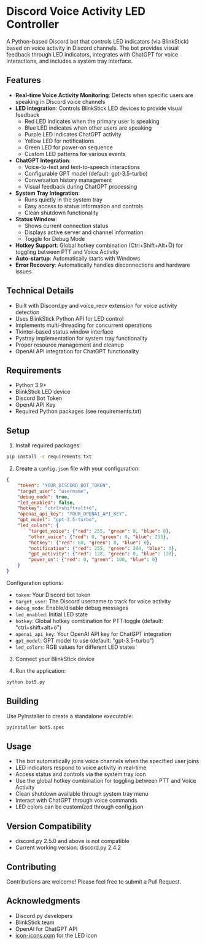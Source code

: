 # Discord Voice Activity LED Controller

A Python-based Discord bot that controls LED indicators (via BlinkStick) based on voice activity in Discord channels. The bot provides visual feedback through LED indicators, integrates with ChatGPT for voice interactions, and includes a system tray interface.

## Features

- **Real-time Voice Activity Monitoring**: Detects when specific users are speaking in Discord voice channels
- **LED Integration**: Controls BlinkStick LED devices to provide visual feedback
  - Red LED indicates when the primary user is speaking
  - Blue LED indicates when other users are speaking
  - Purple LED indicates ChatGPT activity
  - Yellow LED for notifications
  - Green LED for power-on sequence
  - Custom LED patterns for various events
- **ChatGPT Integration**:
  - Voice-to-text and text-to-speech interactions
  - Configurable GPT model (default: gpt-3.5-turbo)
  - Conversation history management
  - Visual feedback during ChatGPT processing
- **System Tray Integration**: 
  - Runs quietly in the system tray
  - Easy access to status information and controls
  - Clean shutdown functionality
- **Status Window**:
  - Shows current connection status
  - Displays active server and channel information
  - Toggle for Debug Mode
- **Hotkey Support**: Global hotkey combination (Ctrl+Shift+Alt+Ö) for toggling between PTT and Voice Activity
- **Auto-startup**: Automatically starts with Windows
- **Error Recovery**: Automatically handles disconnections and hardware issues

## Technical Details

- Built with Discord.py and voice_recv extension for voice activity detection
- Uses BlinkStick Python API for LED control
- Implements multi-threading for concurrent operations
- Tkinter-based status window interface
- Pystray implementation for system tray functionality
- Proper resource management and cleanup
- OpenAI API integration for ChatGPT functionality

## Requirements

- Python 3.9+
- BlinkStick LED device
- Discord Bot Token
- OpenAI API Key
- Required Python packages (see requirements.txt)

## Setup

1. Install required packages:
```bash
pip install -r requirements.txt
```

2. Create a `config.json` file with your configuration:
```json
{
    "token": "YOUR_DISCORD_BOT_TOKEN",
    "target_user": "username",
    "debug_mode": true,
    "led_enabled": false,
    "hotkey": "ctrl+shift+alt+ö",
    "openai_api_key": "YOUR_OPENAI_API_KEY",
    "gpt_model": "gpt-3.5-turbo",
    "led_colors": {
        "target_voice": {"red": 255, "green": 0, "blue": 0},
        "other_voice": {"red": 0, "green": 0, "blue": 255},
        "hotkey": {"red": 60, "green": 0, "blue": 0},
        "notification": {"red": 255, "green": 204, "blue": 0},
        "gpt_activity": {"red": 128, "green": 0, "blue": 128},
        "power_on": {"red": 0, "green": 100, "blue": 0}
    }
}
```

Configuration options:
- `token`: Your Discord bot token
- `target_user`: The Discord username to track for voice activity
- `debug_mode`: Enable/disable debug messages
- `led_enabled`: Initial LED state
- `hotkey`: Global hotkey combination for PTT toggle (default: "ctrl+shift+alt+ö")
- `openai_api_key`: Your OpenAI API key for ChatGPT integration
- `gpt_model`: GPT model to use (default: "gpt-3.5-turbo")
- `led_colors`: RGB values for different LED states

3. Connect your BlinkStick device
   
4. Run the application:

```bash
python bot5.py
```

## Building

Use PyInstaller to create a standalone executable:

```bash
pyinstaller bot5.spec
```

## Usage

- The bot automatically joins voice channels when the specified user joins
- LED indicators respond to voice activity in real-time
- Access status and controls via the system tray icon
- Use the global hotkey combination for toggling between PTT and Voice Activity
- Clean shutdown available through system tray menu
- Interact with ChatGPT through voice commands
- LED colors can be customized through config.json

## Version Compatibility

- discord.py 2.5.0 and above is not compatible
- Current working version: discord.py 2.4.2

## Contributing

Contributions are welcome! Please feel free to submit a Pull Request.

## Acknowledgments

- Discord.py developers
- BlinkStick team
- OpenAI for ChatGPT API
- [icon-icons.com](https://icon-icons.com/) for the LED icon
